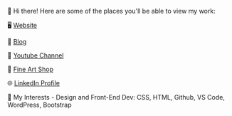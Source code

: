 👋 Hi there!
Here are some of the places you'll be able to view my work:

🖥 <a href="https://www.askdesign.biz">Website</a>

💬 <a href="https://www.askdesign.biz/blog">Blog</a>

💬 <a href="https://www.youtube.com/user/askdesign2">Youtube Channel</a>

🎨 <a href="https://fineartamerica.com/profiles/anne-katzeff/shop">Fine Art Shop</a>

🌐 <a href="https://www.linkedin.com/in/annekatzeff/">LinkedIn Profile</a>

🔭 My Interests - Design and Front-End Dev: CSS, HTML, Github, VS Code, WordPress, Bootstrap



<!--
**askdesign/askdesign** is a ✨ _special_ ✨ repository because its `README.md` (this file) appears on your GitHub profile.

Here are some ideas to get you started:

- 🔭 I’m currently working on ...
- 🌱 I’m currently learning ...
- 👯 I’m looking to collaborate on ...
- 🤔 I’m looking for help with ...
- 💬 Ask me about ...
- 📫 How to reach me: ...
- 😄 Pronouns: ...
- ⚡ Fun fact: ...

---- more emojis here - https://github.com/ikatyang/emoji-cheat-sheet/blob/master/README.md ---
-->
